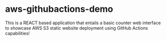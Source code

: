 # aws-githubactions-demo
This is a REACT based application that entails a basic counter web interface to showcase AWS S3 static website deployment using GitHub Actions capabilities!
